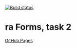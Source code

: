 [![Build status](https://ci.appveyor.com/api/projects/status/v3gr23x4dk42lko9?svg=true)](https://ci.appveyor.com/project/qvvverty/ra-forms-2)
# ra Forms, task 2
[GitHub Pages](https://qvvverty.github.io/ra-forms-2/)
